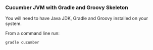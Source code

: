 <h3>Cucumber JVM with Gradle and Groovy Skeleton</h3>

You will need to have Java JDK, Gradle and Groovy installed on your system.

From a command line run:
```
gradle cucumber
```
